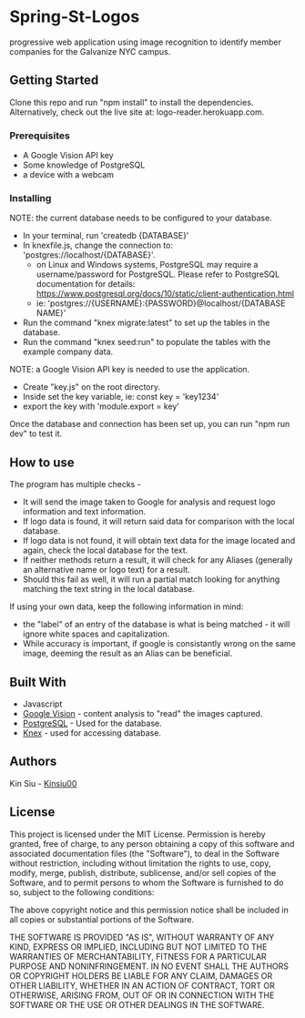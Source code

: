 # Spring-St-Logos
progressive web application using image recognition to identify member companies for the Galvanize NYC campus.

## Getting Started

Clone this repo and run "npm install" to install the dependencies.
Alternatively, check out the live site at: logo-reader.herokuapp.com.

### Prerequisites

- A Google Vision API key
- Some knowledge of PostgreSQL
- a device with a webcam

### Installing

NOTE: the current database needs to be configured to your database.
- In your terminal, run 'createdb {DATABASE}'
- In knexfile.js, change the connection to: 'postgres://localhost/{DATABASE}'.
  - on Linux and Windows systems, PostgreSQL may require a username/password for PostgreSQL. Please refer to PostgreSQL 
  documentation for details: https://www.postgresql.org/docs/10/static/client-authentication.html
  - ie: 'postgres://{USERNAME}:{PASSWORD}@localhost/{DATABASE NAME}'
- Run the command "knex migrate:latest" to set up the tables in the database.
- Run the command "knex seed:run" to populate the tables with the example company data.


NOTE: a Google Vision API key is needed to use the application.

- Create "key.js" on the root directory.
- Inside set the key variable, ie: const key = 'key1234'
- export the key with 'module.export = key'

Once the database and connection has been set up, you can run "npm run dev" to test it.

## How to use

The program has multiple checks -
- It will send the image taken to Google for analysis and request logo information and text information.
- If logo data is found, it will return said data for comparison with the local database.
- If logo data is not found, it will obtain text data for the image located and again, check the local database for the text.
- If neither methods return a result, it will check for any Aliases (generally an alternative name or logo text) for a result.
- Should this fail as well, it will run a partial match looking for anything matching the text string in the local database.

If using your own data, keep the following information in mind:
- the "label" of an entry of the database is what is being matched - it will ignore white spaces and capitalization.
- While accuracy is important, if google is consistantly wrong on the same image, deeming the result as an Alias can be beneficial.


## Built With

* Javascript
* [Google Vision](https://cloud.google.com/vision/) - content analysis to "read" the images captured.
* [PostgreSQL](https://rometools.github.io/rome/) - Used for the database.
* [Knex](https://knexjs.org/) - used for accessing database.

## Authors

Kin Siu - [Kinsiu00](https://github.com/Kinsiu00/)

## License


This project is licensed under the MIT License.
Permission is hereby granted, free of charge, to any person obtaining a copy of this software and 
associated documentation files (the "Software"), to deal in the Software without restriction, 
including without limitation the rights to use, copy, modify, merge, publish, distribute, 
sublicense, and/or sell copies of the Software, and to permit persons to whom the Software is furnished to do so, 
subject to the following conditions:

The above copyright notice and this permission notice shall be included in all copies 
or substantial portions of the Software.

THE SOFTWARE IS PROVIDED "AS IS", WITHOUT WARRANTY OF ANY KIND, EXPRESS OR IMPLIED, 
INCLUDING BUT NOT LIMITED TO THE WARRANTIES OF MERCHANTABILITY, FITNESS FOR A PARTICULAR PURPOSE AND NONINFRINGEMENT. 
IN NO EVENT SHALL THE AUTHORS OR COPYRIGHT HOLDERS BE LIABLE FOR ANY CLAIM, DAMAGES OR OTHER LIABILITY, 
WHETHER IN AN ACTION OF CONTRACT, TORT OR OTHERWISE, ARISING FROM, OUT OF OR IN CONNECTION WITH THE SOFTWARE 
OR THE USE OR OTHER DEALINGS IN THE SOFTWARE.
